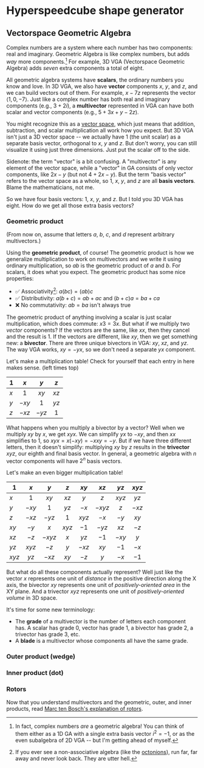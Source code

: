 # Hyperspeedcube shape generator

## Vectorspace Geometric Algebra

Complex numbers are a system where each number has two components: real and imaginary. Geometric Algebra is like complex numbers, but adds _way_ more components.[^complex] For example, 3D VGA (Vectorspace Geometric Algebra) adds _seven_ extra components a total of eight.

[^complex]: In fact, complex numbers _are_ a geometric algebra! You can think of them either as a 1D GA with a single extra basis vector $i^2=-1$, or as the even subalgebra of 2D VGA -- but I'm getting ahead of myself.

All geometric algebra systems have **scalars**, the ordinary numbers you know and love. In 3D VGA, we also have **vector** components $x$, $y$, and $z$, and we can build vectors out of them. For example, $x-7z$ represents the vector $\langle 1, 0, -7 \rangle$. Just like a complex number has both real and imaginary components (e.g., $3+2i$), a **multivector** represented in VGA can have both scalar and vector components (e.g., $5+3x+y-2z$).

You might recognize this as a [vector space], which just means that addition, subtraction, and scalar multiplication all work how you expect. But 3D VGA isn't just a 3D vector space -- we actually have $1$ (the unit scalar) as a separate basis vector, orthogonal to $x$, $y$ and $z$. But don't worry, you can still visualize it using just three dimensions. Just put the scalar off to the side.

[vector space]: https://en.wikipedia.org/wiki/Vector_space

Sidenote: the term "vector" is a bit confusing. A "multivector" is any element of the vector space, while a "vector" in GA consists of only vector components, like $2x-y$ (but not $4+2x-y$). But the term "basis vector" refers to the vector space as a whole, so $1$, $x$, $y$, and $z$ are all **basis vectors**. Blame the mathematicians, not me.

So we have four basis vectors: $1$, $x$, $y$, and $z$. But I told you 3D VGA has eight. How do we get all those extra basis vectors?

### Geometric product

(From now on, assume that letters $a$, $b$, $c$, and $d$ represent arbitrary multivectors.)

Using the **geometric product**, of course! The geometric product is how we generalize multiplication to work on multivectors and we write it using ordinary multiplication, so $ab$ is the geometric product of $a$ and $b$. For scalars, it does what you expect. The geometric product has some nice properties:

- :white_check_mark: Associativity[^assoc]: $a(bc) = (ab)c$
- :white_check_mark: Distributivity: $a(b + c) = ab + ac$ and $(b + c)a = ba + ca$
- :x: No commutativity: $ab = ba$ isn't always true

[^assoc]: If you ever see a non-associative algebra (like the [octonions](https://en.wikipedia.org/wiki/Octonion)), run far, far away and never look back. They are utter hell.

The geometric product of anything involving a scalar is just scalar multiplication, which does commute: $x3 = 3x$. But what if we multiply two _vector_ components? If the vectors are the same, like $xx$, then they cancel and the result is $1$. If the vectors are different, like $xy$, then we get something new: a **bivector**. There are three unique bivectors in VGA: $xy$, $xz$, and $yz$. The way VGA works, $xy = -yx$, so we don't need a separate $yx$ component.

Let's make a multiplication table! Check for yourself that each entry in here makes sense. (left times top)

| $1$ |  $x$  |  $y$  | $z$  |
| --- | :---: | :---: | :--: |
| $x$ |  $1$  | $xy$  | $xz$ |
| $y$ | $-xy$ |  $1$  | $yz$ |
| $z$ | $-xz$ | $-yz$ | $1$  |

What happens when you multiply a bivector by a vector? Well when we multiply $xy$ by $x$, we get $xyx$. We can simplify $yx$ to $-xy$, and then $xx$ simplifies to $1$, so $xyx = x(-xy) = -xxy = -y$. But if we have three different letters, then it doesn't simplify: multiplying $xy$ by $z$ results in the **trivector** $xyz$, our eighth and final basis vector. In general, a geometric algebra with $n$ vector components will have $2^n$ basis vectors.

Let's make an even bigger multiplication table!

| $1$   |  $x$  |  $y$   |  $z$  | $xy$  |  $xz$  | $yz$  | $xyz$ |
| ----- | :---: | :----: | :---: | :---: | :----: | :---: | :---: |
| $x$   |  $1$  |  $xy$  | $xz$  |  $y$  |  $z$   | $xyz$ | $yz$  |
| $y$   | $-xy$ |  $1$   | $yz$  | $-x$  | $-xyz$ |  $z$  | $-xz$ |
| $z$   | $-xz$ | $-yz$  |  $1$  | $xyz$ |  $-x$  | $-y$  | $xy$  |
| $xy$  | $-y$  |  $x$   | $xyz$ | $-1$  | $-yz$  | $xz$  | $-z$  |
| $xz$  | $-z$  | $-xyz$ |  $x$  | $yz$  |  $-1$  | $-xy$ |  $y$  |
| $yz$  | $xyz$ |  $-z$  |  $y$  | $-xz$ |  $xy$  | $-1$  | $-x$  |
| $xyz$ | $yz$  | $-xz$  | $xy$  | $-z$  |  $y$   | $-x$  | $-1$  |

But what do all these components actually represent? Well just like the vector $x$ represents one unit of _distance_ in the positive direction along the X axis, the bivector $xy$ represents one unit of _positively-oriented area_ in the XY plane. And a trivector $xyz$ represents one unit of _positively-oriented volume_ in 3D space.

It's time for some new terminology:

- The **grade** of a multivector is the number of letters each component has. A scalar has grade 0, vector has grade 1, a bivector has grade 2, a trivector has grade 3, etc.
- A **blade** is a multivector whose components all have the same grade.

### Outer product (wedge)

### Inner product (dot)

### Rotors

Now that you understand multivectors and the geometric, outer, and inner products, read [Marc ten Bosch's explanation of rotors][marctenbosch-rotors].

[marctenbosch-rotors]: https://marctenbosch.com/quaternions/#h_12
